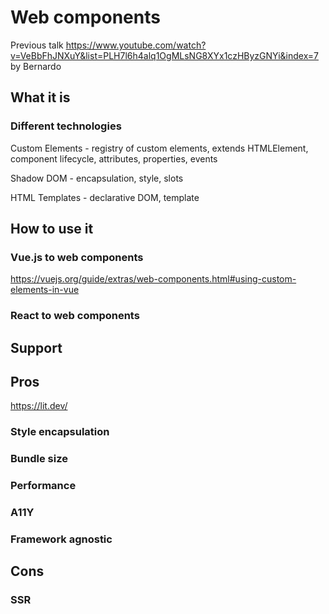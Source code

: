 # Web components

Previous talk https://www.youtube.com/watch?v=VeBbFhJNXuY&list=PLH7l6h4alq1OgMLsNG8XYx1czHByzGNYi&index=7 by Bernardo

## What it is

### Different technologies

Custom Elements - registry of custom elements, extends HTMLElement, component lifecycle, attributes, properties, events

Shadow DOM - encapsulation, style, slots

HTML Templates - declarative DOM, template

## How to use it

### Vue.js to web components

https://vuejs.org/guide/extras/web-components.html#using-custom-elements-in-vue

### React to web components

## Support

## Pros

https://lit.dev/

### Style encapsulation

### Bundle size

### Performance

### A11Y

### Framework agnostic

## Cons

### SSR
